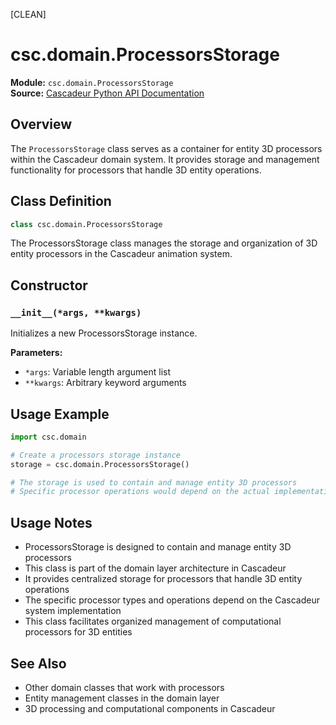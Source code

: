 [CLEAN]

# csc.domain.ProcessorsStorage

**Module:** `csc.domain.ProcessorsStorage`  
**Source:** [Cascadeur Python API Documentation](https://cascadeur.com/python-api/_generate/csc.domain.ProcessorsStorage.html)

## Overview

The `ProcessorsStorage` class serves as a container for entity 3D processors within the Cascadeur domain system. It provides storage and management functionality for processors that handle 3D entity operations.

## Class Definition

```python
class csc.domain.ProcessorsStorage
```

The ProcessorsStorage class manages the storage and organization of 3D entity processors in the Cascadeur animation system.

## Constructor

### `__init__(*args, **kwargs)`

Initializes a new ProcessorsStorage instance.

**Parameters:**
- `*args`: Variable length argument list
- `**kwargs`: Arbitrary keyword arguments

## Usage Example

```python
import csc.domain

# Create a processors storage instance
storage = csc.domain.ProcessorsStorage()

# The storage is used to contain and manage entity 3D processors
# Specific processor operations would depend on the actual implementation
```

## Usage Notes

- ProcessorsStorage is designed to contain and manage entity 3D processors
- This class is part of the domain layer architecture in Cascadeur
- It provides centralized storage for processors that handle 3D entity operations
- The specific processor types and operations depend on the Cascadeur system implementation
- This class facilitates organized management of computational processors for 3D entities

## See Also

- Other domain classes that work with processors
- Entity management classes in the domain layer
- 3D processing and computational components in Cascadeur